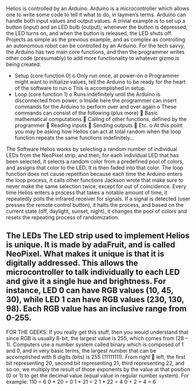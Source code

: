 Helios is controlled by an Arduino. Arduino is a microcontroller which allows one to write some code to tell it what to do, in laymen’s terms.
Arduino can handle both input values and output values. A trivial example is to set up a button (input) and an LED bulb (output); whenever the button is depressed, the LED turns on, and when the button is released, the LED shuts off.
Projects as simple as the previous example, and as complex as controlling an autonomous robot can be controlled by an Arduino.
For the tech savvy, the Arduino has two main core functions, and then the programmer writes other code (presumably) to add more functionality to whatever gizmo is being created:
-	Setup (core function 0)
o	Only run once, at power-on
o	Programmer might want to initialize values, tell the Arduino to be ready for the heart of the software to run
o	This is accomplished in setup.
-	Loop (core function 1)
o	Runs indefinitely until the Arduino is disconnected from power.
o	Inside here the programmer can insert commands for the Arduino to perform over and over again
o	These commands can consist of the following (plus more)
	Basic mathematical computations
	Calling of other functions, defined by the programmer
	Reading inputs
	Sending outputs
	Etc.
o	At this point you may be asking how Helios can act at total random when the loop function repeats the same functions indefinitely…

The Software
Helios works by selecting a random number of individual LEDs from the NeoPixel strip, and then, for each individual LED that has been selected, it selects a random color from a predefined pool of colors, and assigns that color to the LED. It is then faded into that color.
The loop function does not cause repetition because each time the Arduino enters the loop process, it calls other functions Jackson wrote that make sure to never make the same selection twice, except for out of coincidence.
Every time Helios enters a process that takes a notable amount of time, it repeatedly polls the infrared receiver for signals. If a signal is detected (user presses the remote control button), it halts the process, and based on the current state (off, daylight, sunset, night), it changes the pool of colors and resets the repeating process of randomization.

The LEDs
The LED strip used to implement Helios is unique. It is made by adaFruit, and is called NeoPixel. What makes it unique is that it is digitally addressed. This allows the microcontroller to talk individually to each LED and give it a single hue and brightness. For instance, LED 0 can have RGB values (10, 45, 30), while LED 1 can have RGB values (230, 130, 98). Each RGB value has an inclusive range from 0-255.
------------------------------------------------------------------------------------------------------------------------------------------
FOR THE GEEKS: If you really get this stuff, then you would understand that since RGB is usually 8-bit, the largest value is 255, which comes from (28 – 1). Computers use a number system called binary which is composed of 1 and 0, and in very basic terms, the largest number that can be accomplished with 8 digits (bits) is 255 (11111111). From right  left, the first bit representing 20, second bit representing 21, third representing 22, and so on, we multiply the result of those exponents by the value at that position (0 or 1) to get the decimal value (equal value in regular number system).
For example: 110 = 6
0 * 20 = 0
1 * 21 = 2
1 * 22 = 4
0 + 2 + 4 = 6

